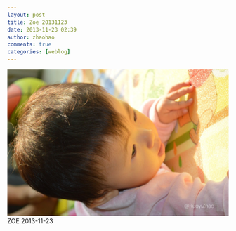 ```yaml
---
layout: post
title: Zoe 20131123
date: 2013-11-23 02:39
author: zhaohao
comments: true
categories: [weblog]
---
```

<img src="/Media/tumblr_mwp3dzY0QH1r4083lo1_1280.jpg" alt="Zoe" />
ZOE 2013-11-23
